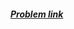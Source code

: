 ##### <a href="https://www.hackerrank.com/contests/projecteuler/challenges/euler005" target="_blank">Problem link</a>